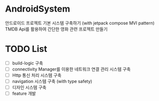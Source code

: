# AndroidSystem
안드로이드 프로젝트 기본 시스템 구축하기 (with jetpack compose MVI pattern)
TMDB Api를 활용하여 간단한 영화 관련 프로젝트 만들기

# TODO List
- [ ] build-logic 구축
- [ ] connectivity Manager를 이용한 네트워크 연결 관리 시스템 구축
- [ ] Http 통신 처리 시스템 구축
- [ ] navigation 시스템 구축 (with type safety)
- [ ] 디자인 시스템 구축
- [ ] feature 개발 
